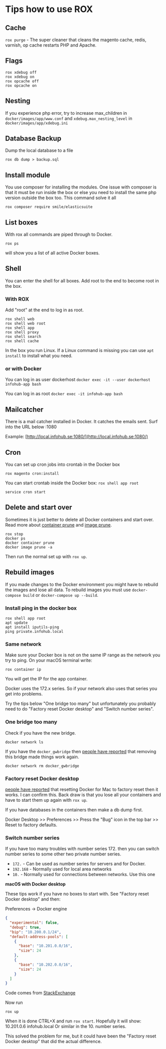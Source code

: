 # Tips how to use ROX

## Cache
`rox purge` - The super cleaner that cleans the magento cache, redis, varnish, op cache restarts PHP and Apache.

## Flags
```
rox xdebug off
rox xdebug on
rox opcache off
rox opcache on
```

## Nesting
If you experience php error, try to increase max_children in `docker/images/app/www.conf` and `xdebug.max_nesting_level` in `docker/images/app/xdebug.ini`

## Database Backup
Dump the local database to a file
```
rox db dump > backup.sql
```

## Install module
You use composer for installing the modules. One issue with composer is that it must be run inside the box or else you need to install the same
php version outside the box too.
This command solve it all
```
rox composer require smile/elasticsuite
```

## List boxes
With rox all commands are piped through to Docker.
```
rox ps
```
will show you a list of all active Docker boxes.

## Shell
You can enter the shell for all boxes. Add root to the end to become root in the box.

### With ROX
Add "root" at the end to log in as root.
```
rox shell web
rox shell web root
rox shell app
rox shell proxy
rox shell search
rox shell cache
```
In the box you run Linux. If a Linux command is missing you can use `apt install` to install what you need.

### or with Docker

You can log in as user dockerhost
`docker exec -it --user dockerhost infohub-app bash`

You can log in as root
`docker exec -it infohub-app bash`

## Mailcatcher
There is a mail catcher installed in Docker. It catches the emails sent. Surf into the URL below :1080

Example: [http://local.infohub.se:1080/](http://local.infohub.se:1080/)

## Cron
You can set up cron jobs into crontab in the Docker box
```
rox magento cron:install
```
You can start crontab inside the Docker box: `rox shell app root`
```
service cron start
```

## Delete and start over
Sometimes it is just better to delete all Docker containers and start over.
Read more about [container prune](https://docs.docker.com/engine/reference/commandline/container_prune/) and [image prune](https://docs.docker.com/engine/reference/commandline/image_prune/).

```
rox stop
docker ps
docker container prune
docker image prune -a
```

Then run the normal set up with `rox up`.

## Rebuild images
If you made changes to the Docker environment you might have to rebuild the images and lose all data.
To rebuild images you must use `docker-compose build` or `docker-compose up --build`.

### Install ping in the docker box

```
rox shell app root
apt update
apt install iputils-ping
ping private.infohub.local
```

### Same network
Make sure your Docker box is not on the same IP range as the network you try to ping.
On your macOS terminal write:
```
rox container ip 
``` 
You will get the IP for the app container.

Docker uses the 172.x series. So if your network also uses that series you get into problems.

Try the tips below "One bridge too many" but unfortunately you probably need to do "Factory reset Docker desktop" and "Switch number series". 

### One bridge too many
Check if you have the new bridge.
```
docker network ls
```
If you have the `docker_gwbridge` then [people have reported](https://github.com/docker/for-mac/issues/2345) that removing this bridge made things work again.
```
docker network rm docker_gwbridge
```

### Factory reset Docker desktop
[people have reported](https://github.com/docker/for-mac/issues/2345) that resetting Docker for Mac to factory reset then it works. I can confirm this.
Back draw is that you lose all your containers and have to start them up again with `rox up`.

If you have databases in the containers then make a db dump first.

Docker Desktop >> Preferences >> Press the "Bug" icon in the top bar >> Reset to factory defaults.

### Switch number series
If you have too many troubles with number series 172. then you can switch number series to some other two private number series.
* `172.` - Can be used as number series for servers and for Docker.
* `192.168` - Normally used for local area networks
* `10.` - Normally used for connections between networks. Use this one

**macOS with Docker desktop**  

These tips work if you have no boxes to start with. See "Factory reset Docker desktop" and then:

Preferences -> Docker engine

```JSON
{
  "experimental": false,
  "debug": true,
  "bip": "10.200.0.1/24",
  "default-address-pools": [
    {
      "base": "10.201.0.0/16",
      "size": 24
    },
    {
      "base": "10.202.0.0/16",
      "size": 24
    }
  ]
}
```
Code comes from [StackExchange](https://serverfault.com/questions/916941/configuring-docker-to-not-use-the-172-17-0-0-range)

Now run
```
rox up
```
When it is done CTRL+X and run `rox start`.
Hopefully it will show:  
10.201.0.6 infohub.local
Or similar in the 10. number series.

This solved the problem for me, but it could have been the "Factory reset Docker desktop" that did the actual difference.
